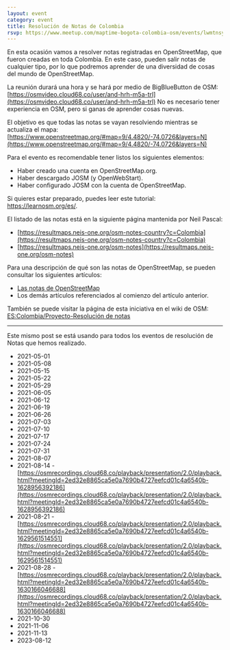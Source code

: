 ```yaml
---
layout: event
category: event
title: Resolución de Notas de Colombia
rsvp: https://www.meetup.com/maptime-bogota-colombia-osm/events/lwmtnsycclbcc/
---
```


En esta ocasión vamos a resolver notas registradas en OpenStreetMap, que fueron creadas en toda Colombia.
En este caso, pueden salir notas de cualquier tipo, por lo que podremos aprender de una diversidad de cosas del mundo de OpenStreetMap.

La reunión durará una hora y se hará por medio de BigBlueButton de OSM: [https://osmvideo.cloud68.co/user/and-hrh-m5a-trl](https://osmvideo.cloud68.co/user/and-hrh-m5a-trl)
No es necesario tener experiencia en OSM, pero si ganas de aprender cosas nuevas.

El objetivo es que todas las notas se vayan resolviendo mientras se actualiza el mapa:
[https://www.openstreetmap.org/#map=9/4.4820/-74.0726&layers=N](https://www.openstreetmap.org/#map=9/4.4820/-74.0726&layers=N)

Para el evento es recomendable tener listos los siguientes elementos:

* Haber creado una cuenta en OpenStreetMap.org.
* Haber descargado JOSM (y OpenWebStart).
* Haber configurado JOSM con la cuenta de OpenStreetMap.

Si quieres estar preparado, puedes leer este tutorial: https://learnosm.org/es/.

El listado de las notas está en la siguiente página mantenida por Neil Pascal:

 * [https://resultmaps.neis-one.org/osm-notes-country?c=Colombia](https://resultmaps.neis-one.org/osm-notes-country?c=Colombia)
 * [https://resultmaps.neis-one.org/osm-notes](https://resultmaps.neis-one.org/osm-notes)

Para una descripción de qué son las notas de OpenStreetMap, se pueden consultar los siguientes artículos:

* [Las notas de OpenStreetMap](https://www.openstreetmap.org/user/AngocA/diary/397138)
* Los demás artículos referenciados al comienzo del artículo anterior.

También se puede visitar la página de esta iniciativa en el wiki de OSM: 
[ES:Colombia/Proyecto-Resolución de notas](https://wiki.openstreetmap.org/wiki/ES:Colombia/Resoluci%C3%B3n_de_notas)

-----

Este mismo post se está usando para todos los eventos de resolución de Notas que hemos realizado.

* 2021-05-01
* 2021-05-08
* 2021-05-15
* 2021-05-22
* 2021-05-29
* 2021-06-05
* 2021-06-12
* 2021-06-19
* 2021-06-26
* 2021-07-03
* 2021-07-10
* 2021-07-17
* 2021-07-24
* 2021-07-31
* 2021-08-07
* 2021-08-14 - [https://osmrecordings.cloud68.co/playback/presentation/2.0/playback.html?meetingId=2ed32e8865ca5e0a7690b4727eefcd01c4a6540b-1628956392186](https://osmrecordings.cloud68.co/playback/presentation/2.0/playback.html?meetingId=2ed32e8865ca5e0a7690b4727eefcd01c4a6540b-1628956392186)
* 2021-08-21 - [https://osmrecordings.cloud68.co/playback/presentation/2.0/playback.html?meetingId=2ed32e8865ca5e0a7690b4727eefcd01c4a6540b-1629561514551](https://osmrecordings.cloud68.co/playback/presentation/2.0/playback.html?meetingId=2ed32e8865ca5e0a7690b4727eefcd01c4a6540b-1629561514551)
* 2021-08-28 - [https://osmrecordings.cloud68.co/playback/presentation/2.0/playback.html?meetingId=2ed32e8865ca5e0a7690b4727eefcd01c4a6540b-1630166046688](https://osmrecordings.cloud68.co/playback/presentation/2.0/playback.html?meetingId=2ed32e8865ca5e0a7690b4727eefcd01c4a6540b-1630166046688)
* 2021-10-30
* 2021-11-06
* 2021-11-13
* 2023-08-12
